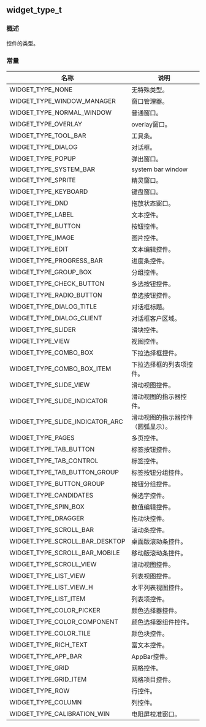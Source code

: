 ## widget\_type\_t
### 概述
 控件的类型。

### 常量
<p id="widget_type_t_consts">

| 名称 | 说明 | 
| -------- | ------- | 
| WIDGET\_TYPE\_NONE | 无特殊类型。 |
| WIDGET\_TYPE\_WINDOW\_MANAGER | 窗口管理器。 |
| WIDGET\_TYPE\_NORMAL\_WINDOW | 普通窗口。 |
| WIDGET\_TYPE\_OVERLAY | overlay窗口。 |
| WIDGET\_TYPE\_TOOL\_BAR | 工具条。 |
| WIDGET\_TYPE\_DIALOG | 对话框。 |
| WIDGET\_TYPE\_POPUP | 弹出窗口。 |
| WIDGET\_TYPE\_SYSTEM\_BAR | system bar window |
| WIDGET\_TYPE\_SPRITE | 精灵窗口。 |
| WIDGET\_TYPE\_KEYBOARD | 键盘窗口。 |
| WIDGET\_TYPE\_DND | 拖放状态窗口。 |
| WIDGET\_TYPE\_LABEL | 文本控件。 |
| WIDGET\_TYPE\_BUTTON | 按钮控件。 |
| WIDGET\_TYPE\_IMAGE | 图片控件。 |
| WIDGET\_TYPE\_EDIT | 文本编辑控件。 |
| WIDGET\_TYPE\_PROGRESS\_BAR | 进度条控件。 |
| WIDGET\_TYPE\_GROUP\_BOX | 分组控件。 |
| WIDGET\_TYPE\_CHECK\_BUTTON | 多选按钮控件。 |
| WIDGET\_TYPE\_RADIO\_BUTTON | 单选按钮控件。 |
| WIDGET\_TYPE\_DIALOG\_TITLE | 对话框标题。 |
| WIDGET\_TYPE\_DIALOG\_CLIENT | 对话框客户区域。 |
| WIDGET\_TYPE\_SLIDER | 滑块控件。 |
| WIDGET\_TYPE\_VIEW | 视图控件。 |
| WIDGET\_TYPE\_COMBO\_BOX | 下拉选择框控件。 |
| WIDGET\_TYPE\_COMBO\_BOX\_ITEM | 下拉选择框的列表项控件。 |
| WIDGET\_TYPE\_SLIDE\_VIEW | 滑动视图控件。 |
| WIDGET\_TYPE\_SLIDE\_INDICATOR | 滑动视图的指示器控件。 |
| WIDGET\_TYPE\_SLIDE\_INDICATOR\_ARC | 滑动视图的指示器控件（圆弧显示）。 |
| WIDGET\_TYPE\_PAGES | 多页控件。 |
| WIDGET\_TYPE\_TAB\_BUTTON | 标签按钮控件。 |
| WIDGET\_TYPE\_TAB\_CONTROL | 标签控件。 |
| WIDGET\_TYPE\_TAB\_BUTTON\_GROUP | 标签按钮分组控件。 |
| WIDGET\_TYPE\_BUTTON\_GROUP | 按钮分组控件。 |
| WIDGET\_TYPE\_CANDIDATES | 候选字控件。 |
| WIDGET\_TYPE\_SPIN\_BOX | 数值编辑控件。 |
| WIDGET\_TYPE\_DRAGGER | 拖动块控件。 |
| WIDGET\_TYPE\_SCROLL\_BAR | 滚动条控件。 |
| WIDGET\_TYPE\_SCROLL\_BAR\_DESKTOP | 桌面版滚动条控件。 |
| WIDGET\_TYPE\_SCROLL\_BAR\_MOBILE | 移动版滚动条控件。 |
| WIDGET\_TYPE\_SCROLL\_VIEW | 滚动视图控件。 |
| WIDGET\_TYPE\_LIST\_VIEW | 列表视图控件。 |
| WIDGET\_TYPE\_LIST\_VIEW\_H | 水平列表视图控件。 |
| WIDGET\_TYPE\_LIST\_ITEM | 列表项控件。 |
| WIDGET\_TYPE\_COLOR\_PICKER | 颜色选择器控件。 |
| WIDGET\_TYPE\_COLOR\_COMPONENT | 颜色选择器组件控件。 |
| WIDGET\_TYPE\_COLOR\_TILE | 颜色块控件。 |
| WIDGET\_TYPE\_RICH\_TEXT | 富文本控件。 |
| WIDGET\_TYPE\_APP\_BAR | AppBar控件。 |
| WIDGET\_TYPE\_GRID | 网格控件。 |
| WIDGET\_TYPE\_GRID\_ITEM | 网格项目控件。 |
| WIDGET\_TYPE\_ROW | 行控件。 |
| WIDGET\_TYPE\_COLUMN | 列控件。 |
| WIDGET\_TYPE\_CALIBRATION\_WIN | 电阻屏校准窗口。 |
